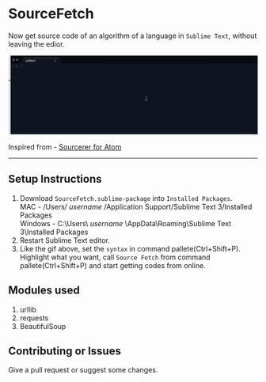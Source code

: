 # SourceFetch

Now get source code of an algorithm of a language in `Sublime Text`, without leaving the edior.

![Demo gif](https://github.com/VinayakBagaria/SourceFetch/blob/master/example.gif)

Inspired from - [Sourcerer for Atom](https://github.com/NickTikhonov/sourcerer)

--------------------

## Setup Instructions

1. Download `SourceFetch.sublime-package` into `Installed Packages`. <br/>
	MAC - /Users/ _username_ /Application Support/Sublime Text 3/Installed Packages <br/>
	Windows - C:\Users\ _username_ \AppData\Roaming\Sublime Text 3\Installed Packages <br/>
2. Restart Sublime Text editor.
3. Like the gif above, set the `syntax` in command pallete(Ctrl+Shift+P). Highlight what you want, call `Source Fetch` from command pallete(Ctrl+Shift+P) and start getting codes from online.

## Modules used

1. urllib
2. requests
3. BeautifulSoup

## Contributing or Issues

Give a pull request or suggest some changes.
